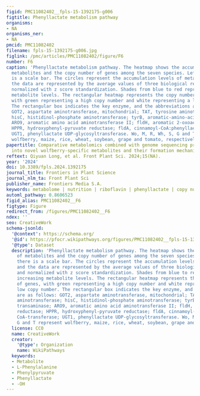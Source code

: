 ```yaml
---
figid: PMC11082402__fpls-15-1392175-g006
figtitle: Phenyllactate metabolism pathway
organisms:
- NA
organisms_ner:
- NA
pmcid: PMC11082402
filename: fpls-15-1392175-g006.jpg
figlink: /pmc/articles/PMC11082402/figure/F6
number: F6
caption: 'Phenyllactate metabolism pathway. The heatmap shows the accumulation of
  metabolites and the copy number of genes among the seven species. Left corner there
  is a scale bar. The circles represent the accumulation levels of metabolites, and
  the data are represented by the average values of three biological replicates and
  normalized with z score standardization. Shades from blue to red represent increasing
  metabolite levels. The rectangular heatmap represents the copy numbers of genes,
  with green representing a high copy number and white representing a low copy number.
  The rectangular box indicates the key enzyme, and the abbreviations are as follows:
  GOT2, aspartate aminotransferase, mitochondrial; TAT, tyrosine aminotransferase;
  hisC, histidinol-phosphate aminotransferase; tyrB, aromatic-amino-acid transaminase;
  ARO9, aromatic amino acid aminotransferase II; fldH, aromatic 2-oxoacid reductase;
  HPPR, hydroxyphenyl-pyruvate reductase; fldA, cinnamoyl-CoA:phenyllactate CoA-transferase;
  UGT1, phenyllactate UDP-glycosyltransferase. Wo, M, R, Wh, S, G and T represent
  wolfberry, maize, rice, wheat, soybean, grape and tomato, respectively'
papertitle: Comparative metabolomics combined with genome sequencing provides insights
  into novel wolfberry-specific metabolites and their formation mechanisms
reftext: Qiyuan Long, et al. Front Plant Sci. 2024;15(NA).
year: '2024'
doi: 10.3389/fpls.2024.1392175
journal_title: Frontiers in Plant Science
journal_nlm_ta: Front Plant Sci
publisher_name: Frontiers Media S.A.
keywords: metabolome | nutrition | riboflavin | phenyllactate | copy number variation
automl_pathway: 0.8606523
figid_alias: PMC11082402__F6
figtype: Figure
redirect_from: /figures/PMC11082402__F6
ndex: ''
seo: CreativeWork
schema-jsonld:
  '@context': https://schema.org/
  '@id': https://pfocr.wikipathways.org/figures/PMC11082402__fpls-15-1392175-g006.html
  '@type': Dataset
  description: 'Phenyllactate metabolism pathway. The heatmap shows the accumulation
    of metabolites and the copy number of genes among the seven species. Left corner
    there is a scale bar. The circles represent the accumulation levels of metabolites,
    and the data are represented by the average values of three biological replicates
    and normalized with z score standardization. Shades from blue to red represent
    increasing metabolite levels. The rectangular heatmap represents the copy numbers
    of genes, with green representing a high copy number and white representing a
    low copy number. The rectangular box indicates the key enzyme, and the abbreviations
    are as follows: GOT2, aspartate aminotransferase, mitochondrial; TAT, tyrosine
    aminotransferase; hisC, histidinol-phosphate aminotransferase; tyrB, aromatic-amino-acid
    transaminase; ARO9, aromatic amino acid aminotransferase II; fldH, aromatic 2-oxoacid
    reductase; HPPR, hydroxyphenyl-pyruvate reductase; fldA, cinnamoyl-CoA:phenyllactate
    CoA-transferase; UGT1, phenyllactate UDP-glycosyltransferase. Wo, M, R, Wh, S,
    G and T represent wolfberry, maize, rice, wheat, soybean, grape and tomato, respectively'
  license: CC0
  name: CreativeWork
  creator:
    '@type': Organization
    name: WikiPathways
  keywords:
  - Metabolite
  - L-Phenylalanine
  - Phenylpyruvate
  - Phenyllactate
  - -OH
---
```

